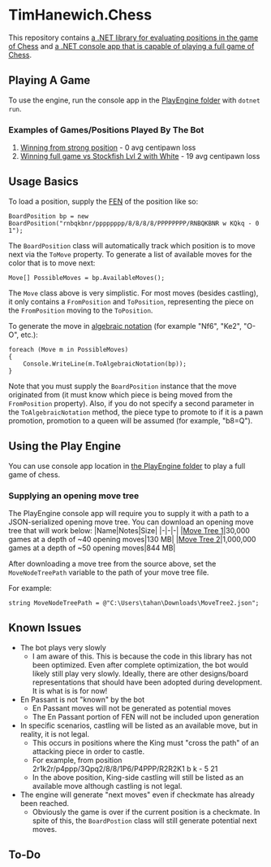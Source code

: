# TimHanewich.Chess
This repository contains [a .NET library for evaluating positions in the game of Chess](./src/) and [a .NET console app that is capable of playing a full game of Chess](./PlayEngine/).

## Playing A Game
To use the engine, run the console app in the [PlayEngine folder](./PlayEngine/) with `dotnet run`.

### Examples of Games/Positions Played By The Bot
1. [Winning from strong position](https://lichess.org/vDoBTFsl) - 0 avg centipawn loss
2. [Winning full game vs Stockfish Lvl 2 with White](https://lichess.org/NY1I6Dwm) - 19 avg centipawn loss

## Usage Basics
To load a position, supply the [FEN](https://en.wikipedia.org/wiki/Forsyth%E2%80%93Edwards_Notation) of the position like so:
```
BoardPosition bp = new BoardPosition("rnbqkbnr/pppppppp/8/8/8/8/PPPPPPPP/RNBQKBNR w KQkq - 0 1");
```
The `BoardPosition` class will automatically track which position is to move next via the `ToMove` property. To generate a list of available moves for the color that is to move next:
```
Move[] PossibleMoves = bp.AvailableMoves();
```
The `Move` class above is very simplistic. For most moves (besides castling), it only contains a `FromPosition` and `ToPosition`, representing the piece on the `FromPosition` moving to the `ToPosition`.

To generate the move in [algebraic notation](https://en.wikipedia.org/wiki/Algebraic_notation_(chess)) (for example "Nf6", "Ke2", "O-O", etc.):
```
foreach (Move m in PossibleMoves)
{
    Console.WriteLine(m.ToAlgebraicNotation(bp));
}
```
Note that you must supply the `BoardPosition` instance that the move originated from (it must know which piece is being moved from the `FromPosition` property). Also, if you do not specify a second parameter in the `ToAlgebraicNotation` method, the piece type to promote to if it is a pawn promotion, promotion to a queen will be assumed (for example, "b8=Q").

## Using the Play Engine
You can use console app location in [the PlayEngine folder](./PlayEngine/) to play a full game of chess.

### Supplying an opening move tree
The PlayEngine console app will require you to supply it with a path to a JSON-serialized opening move tree. You can download an opening move tree that will work below:
|Name|Notes|Size|
|-|-|-|
|[Move Tree 1](https://tahmst.blob.core.windows.net/chessmovetrees/MoveTree.json?sp=r&st=2022-01-21T22:19:56Z&se=2099-01-22T06:19:56Z&sv=2020-08-04&sr=b&sig=JfvYVS6e2ESBCSOUUA8hDRGTcD9h7EClGq16yzYTjs0%3D)|30,000 games at a depth of ~40 opening moves|130 MB|
|[Move Tree 2](https://tahmst.blob.core.windows.net/chessmovetrees/MoveTree2.json?sp=r&st=2022-01-21T22:23:03Z&se=2099-01-22T06:23:03Z&sv=2020-08-04&sr=b&sig=k%2BlbQIaOWYMZKJ1hHjRoy55y%2BFGIjQhTdt%2FvvllqitI%3D)|1,000,000 games at a depth of ~50 opening moves|844 MB|

After downloading a move tree from the source above, set the `MoveNodeTreePath` variable to the path of your move tree file.

For example:
```
string MoveNodeTreePath = @"C:\Users\tahan\Downloads\MoveTree2.json";
```


## Known Issues
- The bot plays very slowly
    - I am aware of this. This is because the code in this library has not been optimized. Even after complete optimization, the bot would likely still play very slowly. Ideally, there are other designs/board representations that should have been adopted during development. It is what is is for now!
- En Passant is not "known" by the bot
    - En Passant moves will not be generated as potential moves
    - The En Passant portion of FEN will not be included upon generation
- In specific scenarios, castling will be listed as an available move, but in reality, it is not legal.
    - This occurs in positions where the King must "cross the path" of an attacking piece in order to castle.
    - For example, from position 2r1k2r/p4ppp/3Qpq2/8/8/1P6/P4PPP/R2R2K1 b k - 5 21
    - In the above position, King-side castling will still be listed as an available move although castling is not legal.
- The engine will generate "next moves" even if checkmate has already been reached.
    - Obviously the game is over if the current position is a checkmate. In spite of this, the `BoardPostion` class will still generate potential next moves.

## To-Do
